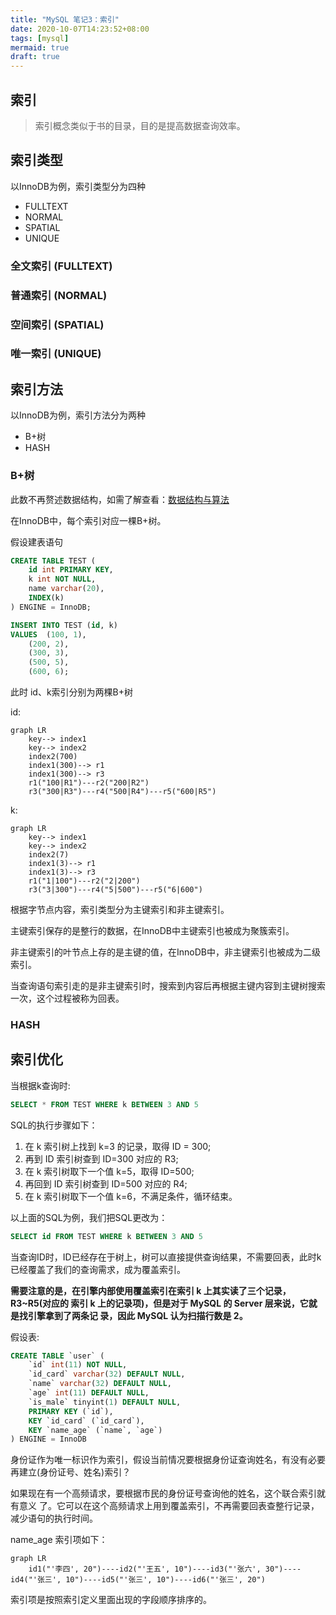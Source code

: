 ```yaml
---
title: "MySQL 笔记3：索引"
date: 2020-10-07T14:23:52+08:00
tags: [mysql]
mermaid: true
draft: true
---
```

<!--more-->
## 索引
> 索引概念类似于书的目录，目的是提高数据查询效率。

[comment]: <> (## 类型)

[comment]: <> (- B+树)

[comment]: <> (- 哈希)

[comment]: <> (- R树)

[comment]: <> (- 全文索引)

[comment]: <> (- 其他)

## 索引类型
以InnoDB为例，索引类型分为四种
- FULLTEXT
- NORMAL
- SPATIAL
- UNIQUE

### 全文索引 (FULLTEXT)
### 普通索引 (NORMAL)
### 空间索引 (SPATIAL)
### 唯一索引 (UNIQUE)


## 索引方法
以InnoDB为例，索引方法分为两种
- B+树
- HASH

### B+树
此数不再赘述数据结构，如需了解查看：[数据结构与算法](https://fe1.fan/posts/data_structures_algorithms/data_structures_algorithms_1.md)

在InnoDB中，每个索引对应一棵B+树。

假设建表语句
```sql
CREATE TABLE TEST (
	id int PRIMARY KEY,
	k int NOT NULL,
	name varchar(20),
	INDEX(k)
) ENGINE = InnoDB;

INSERT INTO TEST (id, k)
VALUES  (100, 1),
	(200, 2),
	(300, 3),
	(500, 5),
	(600, 6);
```
此时 id、k索引分别为两棵B+树

id:
```mermaid
graph LR
    key--> index1
    key--> index2
    index2(700)
    index1(300)--> r1
    index1(300)--> r3
    r1("100|R1")---r2("200|R2")
    r3("300|R3")---r4("500|R4")---r5("600|R5")
```

k:
```mermaid
graph LR
    key--> index1
    key--> index2
    index2(7)
    index1(3)--> r1
    index1(3)--> r3
    r1("1|100")---r2("2|200")
    r3("3|300")---r4("5|500")---r5("6|600")
```

根据字节点内容，索引类型分为主键索引和非主键索引。

主键索引保存的是整行的数据，在InnoDB中主键索引也被成为聚簇索引。

非主键索引的叶节点上存的是主键的值，在InnoDB中，非主键索引也被成为二级索引。

当查询语句索引走的是非主键索引时，搜索到内容后再根据主键内容到主键树搜索一次，这个过程被称为回表。

### HASH

## 索引优化

当根据k查询时:
```sql
SELECT * FROM TEST WHERE k BETWEEN 3 AND 5
```
SQL的执行步骤如下：
1. 在 k 索引树上找到 k=3 的记录，取得 ID = 300;
2. 再到 ID 索引树查到 ID=300 对应的 R3;
3. 在 k 索引树取下一个值 k=5，取得 ID=500;
4. 再回到 ID 索引树查到 ID=500 对应的 R4;
5. 在 k 索引树取下一个值 k=6，不满足条件，循环结束。

以上面的SQL为例，我们把SQL更改为：
```sql
SELECT id FROM TEST WHERE k BETWEEN 3 AND 5
```
当查询ID时，ID已经存在于树上，树可以直接提供查询结果，不需要回表，此时k已经覆盖了我们的查询需求，成为覆盖索引。

**需要注意的是，在引擎内部使用覆盖索引在索引 k 上其实读了三个记录，R3~R5(对应的 索引 k 上的记录项)，但是对于 MySQL 的 Server 层来说，它就是找引擎拿到了两条记 录，因此 MySQL 认为扫描行数是 2。**

假设表:
```sql
CREATE TABLE `user` (
	`id` int(11) NOT NULL,
	`id_card` varchar(32) DEFAULT NULL,
	`name` varchar(32) DEFAULT NULL,
	`age` int(11) DEFAULT NULL,
	`is_male` tinyint(1) DEFAULT NULL,
	PRIMARY KEY (`id`),
	KEY `id_card` (`id_card`),
	KEY `name_age` (`name`, `age`)
) ENGINE = InnoDB
```
身份证作为唯一标识作为索引，假设当前情况要根据身份证查询姓名，有没有必要再建立(身份证号、姓名)索引？

如果现在有一个高频请求，要根据市民的身份证号查询他的姓名，这个联合索引就有意义
了。它可以在这个高频请求上用到覆盖索引，不再需要回表查整行记录，减少语句的执行时间。

name_age 索引项如下：

```mermaid
graph LR
    id1("'李四', 20")----id2("'王五', 10")----id3("'张六', 30")----id4("'张三', 10")----id5("'张三', 10")----id6("'张三', 20")
```

索引项是按照索引定义里面出现的字段顺序排序的。
